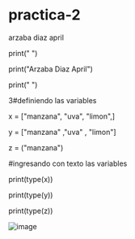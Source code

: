 # practica-2
arzaba diaz april

print(" ")

print("Arzaba Diaz April")

print(" ")

3#definiendo las variables

x = ["manzana", "uva", "limon",]  

y = ["manzana" ,"uva" , "limon"]

z = ("manzana")

#ingresando con texto las variables


print(type(x))

print(type(y))

print(type(z))

![image](https://github.com/user-attachments/assets/f6b5e6da-1024-4ccc-90bc-eed17cf0fa9e)
